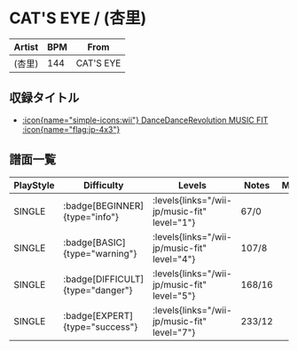 # CAT'S EYE / (杏里)

|Artist|BPM|From|
|------|---|----|
|(杏里)|144|CAT'S EYE|

## 収録タイトル

- [:icon{name="simple-icons:wii"} DanceDanceRevolution MUSIC FIT :icon{name="flag:jp-4x3"}](/wii-jp/music-fit)

## 譜面一覧

|PlayStyle|Difficulty|Levels|Notes|Movie|
|---------|----------|------|-----|-----|
|SINGLE| :badge[BEGINNER]{type="info"}| :levels{links="/wii-jp/music-fit" level="1"}|67/0||
|SINGLE| :badge[BASIC]{type="warning"}| :levels{links="/wii-jp/music-fit" level="4"}|107/8||
|SINGLE| :badge[DIFFICULT]{type="danger"}| :levels{links="/wii-jp/music-fit" level="5"}|168/16||
|SINGLE| :badge[EXPERT]{type="success"}| :levels{links="/wii-jp/music-fit" level="7"}|233/12||
